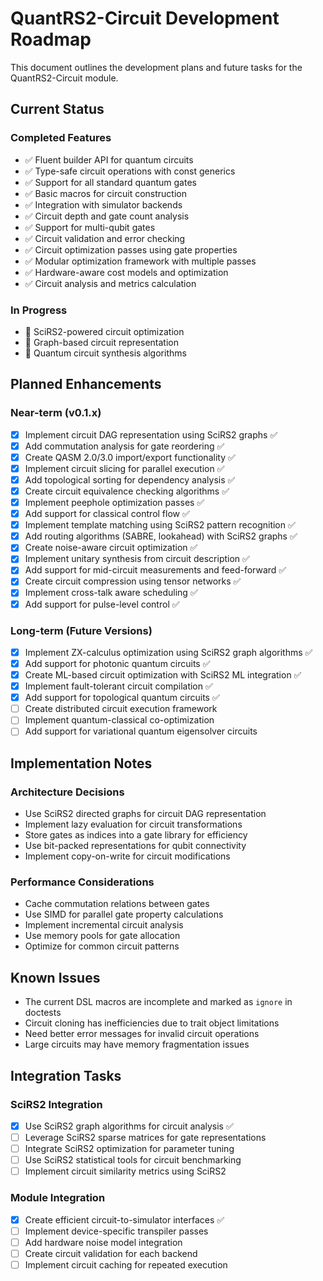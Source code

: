 # QuantRS2-Circuit Development Roadmap

This document outlines the development plans and future tasks for the QuantRS2-Circuit module.

## Current Status

### Completed Features

- ✅ Fluent builder API for quantum circuits
- ✅ Type-safe circuit operations with const generics
- ✅ Support for all standard quantum gates
- ✅ Basic macros for circuit construction
- ✅ Integration with simulator backends
- ✅ Circuit depth and gate count analysis
- ✅ Support for multi-qubit gates
- ✅ Circuit validation and error checking
- ✅ Circuit optimization passes using gate properties
- ✅ Modular optimization framework with multiple passes
- ✅ Hardware-aware cost models and optimization
- ✅ Circuit analysis and metrics calculation

### In Progress

- 🔄 SciRS2-powered circuit optimization
- 🔄 Graph-based circuit representation
- 🔄 Quantum circuit synthesis algorithms

## Planned Enhancements

### Near-term (v0.1.x)

- [x] Implement circuit DAG representation using SciRS2 graphs ✅
- [x] Add commutation analysis for gate reordering ✅
- [x] Create QASM 2.0/3.0 import/export functionality ✅
- [x] Implement circuit slicing for parallel execution ✅
- [x] Add topological sorting for dependency analysis ✅
- [x] Create circuit equivalence checking algorithms ✅
- [x] Implement peephole optimization passes ✅
- [x] Add support for classical control flow ✅
- [x] Implement template matching using SciRS2 pattern recognition ✅
- [x] Add routing algorithms (SABRE, lookahead) with SciRS2 graphs ✅
- [x] Create noise-aware circuit optimization ✅
- [x] Implement unitary synthesis from circuit description ✅
- [x] Add support for mid-circuit measurements and feed-forward ✅
- [x] Create circuit compression using tensor networks ✅
- [x] Implement cross-talk aware scheduling ✅
- [x] Add support for pulse-level control ✅

### Long-term (Future Versions)

- [x] Implement ZX-calculus optimization using SciRS2 graph algorithms ✅
- [x] Add support for photonic quantum circuits ✅
- [x] Create ML-based circuit optimization with SciRS2 ML integration ✅
- [x] Implement fault-tolerant circuit compilation ✅
- [x] Add support for topological quantum circuits ✅
- [ ] Create distributed circuit execution framework
- [ ] Implement quantum-classical co-optimization
- [ ] Add support for variational quantum eigensolver circuits

## Implementation Notes

### Architecture Decisions
- Use SciRS2 directed graphs for circuit DAG representation
- Implement lazy evaluation for circuit transformations
- Store gates as indices into a gate library for efficiency
- Use bit-packed representations for qubit connectivity
- Implement copy-on-write for circuit modifications

### Performance Considerations
- Cache commutation relations between gates
- Use SIMD for parallel gate property calculations
- Implement incremental circuit analysis
- Use memory pools for gate allocation
- Optimize for common circuit patterns

## Known Issues

- The current DSL macros are incomplete and marked as `ignore` in doctests
- Circuit cloning has inefficiencies due to trait object limitations
- Need better error messages for invalid circuit operations
- Large circuits may have memory fragmentation issues

## Integration Tasks

### SciRS2 Integration
- [x] Use SciRS2 graph algorithms for circuit analysis ✅
- [ ] Leverage SciRS2 sparse matrices for gate representations
- [ ] Integrate SciRS2 optimization for parameter tuning
- [ ] Use SciRS2 statistical tools for circuit benchmarking
- [ ] Implement circuit similarity metrics using SciRS2

### Module Integration
- [x] Create efficient circuit-to-simulator interfaces ✅
- [ ] Implement device-specific transpiler passes
- [ ] Add hardware noise model integration
- [ ] Create circuit validation for each backend
- [ ] Implement circuit caching for repeated execution